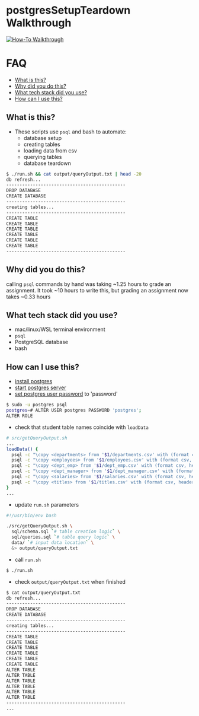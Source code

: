 # postgresSetupTeardown Walkthrough
[![How-To Walkthrough](http://img.youtube.com/vi/ELCZ5dAS6Zg/0.jpg)](http://www.youtube.com/watch?v=ELCZ5dAS6Zg "How-To Walkthrough")

# FAQ
- <a href="#what-is-this">What is this?</a>
- <a href="#why-did-you-do-this">Why did you do this?</a>
- <a href="#what-tech-stack-did-you-use">What tech stack did you use?</a>
- <a href="#how-can-i-use-this">How can I use this?</a>

## What is this?
- These scripts use `psql` and bash to automate:
  - database setup
  - creating tables
  - loading data from csv
  - querying tables
  - database teardown
```bash
$ ./run.sh && cat output/queryOutput.txt | head -20
db refresh...
---------------------------------------------
DROP DATABASE
CREATE DATABASE
---------------------------------------------
creating tables...
---------------------------------------------
CREATE TABLE
CREATE TABLE
CREATE TABLE
CREATE TABLE
CREATE TABLE
CREATE TABLE
---------------------------------------------
```

## Why did you do this?
calling `psql` commands by hand was taking ~1.25 hours to grade an assignment. It took ~10 hours to write this, but grading an assignment now takes ~0.33 hours

## What tech stack did you use?
- mac/linux/WSL terminal environment
- `psql`
- PostgreSQL database
- bash 

## How can I use this?
- [install postgres][2]
- [start postgres server][1]
- [set postgres user password][0] to 'password'
```bash
$ sudo -u postgres psql
postgres=# ALTER USER postgres PASSWORD 'postgres';
ALTER ROLE
```
- check that student table names coincide with `loadData`
```bash
# src/getQueryOutput.sh
...
loadData() {
  psql -c "\copy <departments> from '$1/departments.csv' with (format csv, header true);" $testDbLogin
  psql -c "\copy <employees> from '$1/employees.csv' with (format csv, header true);" $testDbLogin
  psql -c "\copy <dept_emp> from '$1/dept_emp.csv' with (format csv, header true);" $testDbLogin
  psql -c "\copy <dept_manager> from '$1/dept_manager.csv' with (format csv, header true);" $testDbLogin
  psql -c "\copy <salaries> from '$1/salaries.csv' with (format csv, header true);" $testDbLogin
  psql -c "\copy <titles> from '$1/titles.csv' with (format csv, header true);" $testDbLogin
}
...
```
- update `run.sh` parameters 
```bash
#!/usr/bin/env bash

./src/getQueryOutput.sh \
  sql/schema.sql `# table creation logic` \
  sql/queries.sql `# table query logic` \
  data/ `# input data location` \
  &> output/queryOutput.txt 
```
- call `run.sh` 
```bash
$ ./run.sh
```

- check `output/queryOutput.txt` when finished
```bash
$ cat output/queryOutput.txt
db refresh...
---------------------------------------------
DROP DATABASE
CREATE DATABASE
---------------------------------------------
creating tables...
---------------------------------------------
CREATE TABLE
CREATE TABLE
CREATE TABLE
CREATE TABLE
CREATE TABLE
CREATE TABLE
ALTER TABLE
ALTER TABLE
ALTER TABLE
ALTER TABLE
ALTER TABLE
ALTER TABLE
---------------------------------------------
...
```

[0]: https://chartio.com/resources/tutorials/how-to-set-the-default-user-password-in-postgresql/
[1]: https://www.postgresql.org/docs/current/server-start.html
[2]: https://www.postgresql.org/download/
